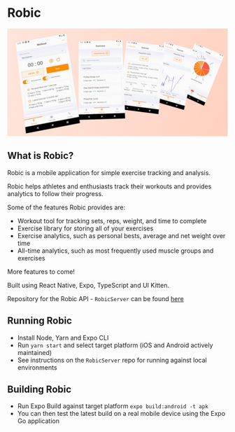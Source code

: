 # Robic

![Robic Feature Image](./info/images/Robic_FeatureImage_1.jpg "Robic Feature Image")

## What is Robic?

Robic is a mobile application for simple exercise tracking and analysis.

Robic helps athletes and enthusiasts track their workouts and provides analytics to follow their progress.

Some of the features Robic provides are:

- Workout tool for tracking sets, reps, weight, and time to complete
- Exercise library for storing all of your exercises
- Exercise analytics, such as personal bests, average and net weight over time
- All-time analytics, such as most frequently used muscle groups and exercises

More features to come!

Built using React Native, Expo, TypeScript and UI Kitten.

Repository for the Robic API - `RobicServer` can be found [here](https://github.com/ryanachten/RobicServer)

## Running Robic

- Install Node, Yarn and Expo CLI
- Run `yarn start` and select target platform (iOS and Android actively maintained)
- See instructions on the `RobicServer` repo for running against local environments

## Building Robic

- Run Expo Build against target platform `expo build:android -t apk`
- You can then test the latest build on a real mobile device using the Expo Go application
